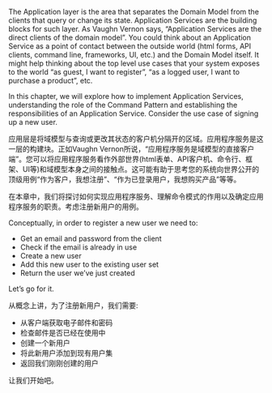 The Application layer is the area that separates the Domain Model from the clients that query or change its state. Application Services are the building blocks for such layer. As Vaughn Vernon says, “Application Services are the direct clients of the domain model”. You could think about an Application Service as a point of contact between the outside world \(html forms, API clients, command line, frameworks, UI, etc.\) and the Domain Model itself. It might help thinking about the top level use cases that your system exposes to the world “as guest, I want to register”, “as a logged user, I want to purchase a product”, etc.

In this chapter, we will explore how to implement Application Services, understanding the role of the Command Pattern and establishing the responsibilities of an Application Service. Consider the use case of signing up a new user.

应用层是将域模型与查询或更改其状态的客户机分隔开的区域。应用程序服务是这一层的构建块。正如Vaughn Vernon所说，“应用程序服务是域模型的直接客户端”。您可以将应用程序服务看作外部世界\(html表单、API客户机、命令行、框架、UI等\)和域模型本身之间的接触点。这可能有助于思考您的系统向世界公开的顶级用例“作为客户，我想注册”、“作为已登录用户，我想购买产品”等等。

在本章中，我们将探讨如何实现应用程序服务、理解命令模式的作用以及确定应用程序服务的职责。考虑注册新用户的用例。

Conceptually, in order to register a new user we need to:

* Get an email and password from the client
* Check if the email is already in use
* Create a new user
* Add this new user to the existing user set
* Return the user we’ve just created 

Let’s go for it.

从概念上讲，为了注册新用户，我们需要:

* 从客户端获取电子邮件和密码
* 检查邮件是否已经在使用中
* 创建一个新用户
* 将此新用户添加到现有用户集
* 返回我们刚刚创建的用户

让我们开始吧。

